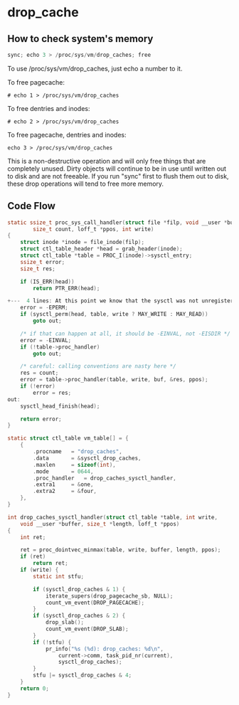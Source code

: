 # drop_cache

## How to check system's memory
```c
sync; echo 3 > /proc/sys/vm/drop_caches; free
```
To use /proc/sys/vm/drop_caches, just echo a number to it.

To free pagecache:
```
# echo 1 > /proc/sys/vm/drop_caches
```
To free dentries and inodes:
```
# echo 2 > /proc/sys/vm/drop_caches
```
To free pagecache, dentries and inodes:
```
echo 3 > /proc/sys/vm/drop_caches
```
This is a non-destructive operation and will only free things 
that are completely unused. Dirty objects will continue to be 
in use until written out to disk and are not freeable. 
If you run "sync" first to flush them out to disk, these drop operations will tend to free more memory. 

## Code Flow
```c
static ssize_t proc_sys_call_handler(struct file *filp, void __user *buf,
        size_t count, loff_t *ppos, int write)
{
    struct inode *inode = file_inode(filp);
    struct ctl_table_header *head = grab_header(inode);
    struct ctl_table *table = PROC_I(inode)->sysctl_entry;
    ssize_t error;
    size_t res;

    if (IS_ERR(head))
        return PTR_ERR(head);

+---  4 lines: At this point we know that the sysctl was not unregistered------------------------------------------------------------------------------------------------
    error = -EPERM;
    if (sysctl_perm(head, table, write ? MAY_WRITE : MAY_READ))
        goto out;

    /* if that can happen at all, it should be -EINVAL, not -EISDIR */
    error = -EINVAL;
    if (!table->proc_handler)
        goto out;

    /* careful: calling conventions are nasty here */
    res = count;
    error = table->proc_handler(table, write, buf, &res, ppos);
    if (!error)
        error = res;
out:
    sysctl_head_finish(head);

    return error;
}

```

```c
static struct ctl_table vm_table[] = {
    {
        .procname   = "drop_caches",
        .data       = &sysctl_drop_caches,
        .maxlen     = sizeof(int),
        .mode       = 0644,
        .proc_handler   = drop_caches_sysctl_handler,
        .extra1     = &one,
        .extra2     = &four,
    },
}
```

```c
int drop_caches_sysctl_handler(struct ctl_table *table, int write,
    void __user *buffer, size_t *length, loff_t *ppos)
{
    int ret;

    ret = proc_dointvec_minmax(table, write, buffer, length, ppos);
    if (ret)
        return ret;
    if (write) {
        static int stfu;

        if (sysctl_drop_caches & 1) {
            iterate_supers(drop_pagecache_sb, NULL);
            count_vm_event(DROP_PAGECACHE);
        }
        if (sysctl_drop_caches & 2) {
            drop_slab();
            count_vm_event(DROP_SLAB);
        }
        if (!stfu) {
            pr_info("%s (%d): drop_caches: %d\n",
                current->comm, task_pid_nr(current),
                sysctl_drop_caches);
        }
        stfu |= sysctl_drop_caches & 4;
    }
    return 0;
}

```